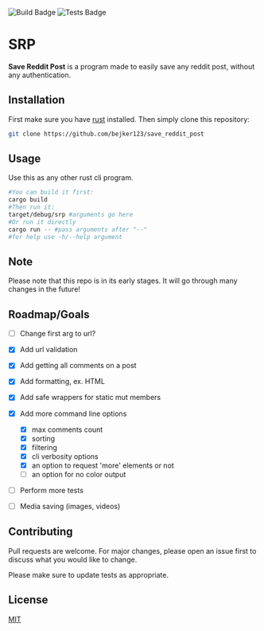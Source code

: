 ![Build Badge](https://github.com/bejker123/save_reddit_post/actions/workflows/build.yml/badge.svg)
![Tests Badge](https://github.com/bejker123/save_reddit_post/actions/workflows/tests.yml/badge.svg)

# SRP

**Save Reddit Post** is a program made to easily save any reddit post, without any authentication. 

## Installation

First make sure you have [rust](https://www.rust-lang.org/tools/install) installed.
Then simply clone this repository:

```bash
git clone https://github.com/bejker123/save_reddit_post
```

## Usage
Use this as any other rust cli program.
```bash
#You can build it first:
cargo build
#Then run it:
target/debug/srp #arguments go here
#Or run it directly
cargo run -- #pass arguments after "--"
#for help use -h/--help argument
```

## Note
Please note that this repo is in its early stages.
It will go through many changes in the future!

## Roadmap/Goals

- [ ] Change first arg to url?
- [x] Add url validation
- [x] Add getting all comments on a post 
- [x] Add formatting, ex. HTML
- [x] Add safe wrappers for static mut members 
- [x] Add more command line options
  - [x] max comments count 
  - [x] sorting 
  - [x] filtering 
  - [x] cli verbosity options
  - [x] an option to request 'more' elements or not
  - [ ] an option for no color output
- [ ] Perform more tests
- [ ] Media saving (images, videos)


## Contributing
Pull requests are welcome. For major changes, please open an issue first to discuss what you would like to change.

Please make sure to update tests as appropriate.

## License
[MIT](https://choosealicense.com/licenses/mit/)